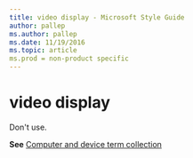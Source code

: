 ```yaml
---
title: video display - Microsoft Style Guide
author: pallep
ms.author: pallep
ms.date: 11/19/2016
ms.topic: article
ms.prod = non-product specific
---
```


# video display

Don't use. 

**See** [Computer and device term collection](/style-guide/a-z-word-list-term-collections/term-collections/computer-device-terms)
